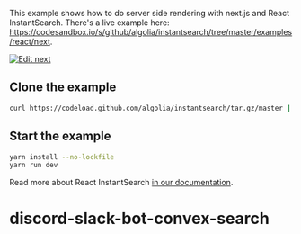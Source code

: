 This example shows how to do server side rendering with next.js and React InstantSearch. There's a live example here: https://codesandbox.io/s/github/algolia/instantsearch/tree/master/examples/react/next.

[![Edit next](https://codesandbox.io/static/img/play-codesandbox.svg)](https://codesandbox.io/s/github/algolia/instantsearch/tree/master/examples/react/next)

## Clone the example

```sh
curl https://codeload.github.com/algolia/instantsearch/tar.gz/master | tar -xz --strip=3 instantsearch-master/examples/react/next
```

## Start the example

```sh
yarn install --no-lockfile
yarn run dev
```

Read more about React InstantSearch [in our documentation](https://www.algolia.com/doc/guides/building-search-ui/what-is-instantsearch/react/).
# discord-slack-bot-convex-search
